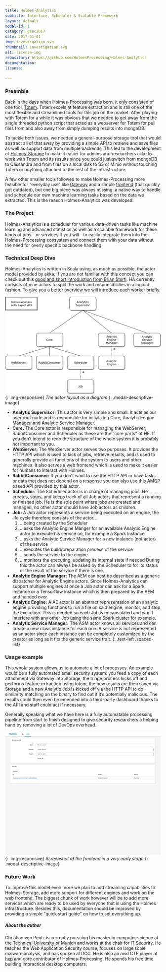 ```yaml
---
title: Holmes-Analytics
subtitle: Interface, Scheduler & Scalable Framework
layout: default
modal-id: 1
category: gsoc2017
date: 2017-01-01
img: investigation.svg
thumbnail: investigation.svg
alt: license-img
repository: https://github.com/HolmesProcessing/Holmes-Analytics
documentation: 
license: 

---
```



### Preamble
Back in the days when Holmes-Processing was born, it only consisted of one tool, [Totem](https://github.com/HolmesProcessing/Holmes-Totem). Totem excels at feature extraction and is still one of the most flexible and streamlined tools for this job on the market. After playing with Totem for a while it was obvious that we needed to get away from the single threaded python script that acted as a webserver for Totem for pull files from and also away from simply dumping results into mongoDB.

To tackle both issues, we needed a general-purpose storage tool that would abstract all of that away by providing a simple API to retrieve and save files as well as support data from multiple backends. This led to the development of [Holmes-Storage](https://github.com/HolmesProcessing/Holmes-Storage) to make it easier for admins and researchers alike to work with Totem and its results since you could just switch from mongoDB to Cassandra and from files on a local disk to S3 or Minio without touching Totem or anything attached to the rest of the infrastructure.

A few other smaller tools followed to make Holmes-Processing more feasible for "everyday use" like [Gateway](https://github.com/HolmesProcessing/Holmes-Gateway) and a simple [frontend](https://github.com/HolmesProcessing/archive-Holmes-Frontend) (that quickly got outdated), but one big piece was always missing: a native way to handle and schedule our own machine learning tasks based on the data we extracted. This is the reason Holmes-Analytics was developed.


### The Project
Holmes-Analytics is a scheduler for various data-driven tasks like machine learning and advanced statistics as well as a scalable framework for these kinds of jobs - or services if you will - to easily integrate them into the Holmes-Processing ecosystem and connect them with your data without the need for overly specific backbone handling.


### Technical Deep Dive
Holmes-Analytics is written in Scala using, as much as possible, the actor model provided by akka. If you are not familiar with this concept you can check out this [good and short introduction from Brian Storti](http://www.brianstorti.com/the-actor-model/).
HA currently consists of nine actors to split the work and responsibilities in a logical fashion. To give you a better overview we will introduce each worker briefly. 

![actor model](/img/cynexit/holmes-analytics-actor-layout-v0.3.png){: .img-responsive}
*The actor layout as a diagram*
{: .modal-descriptive-image}

* __Analytic Supervisor:__ This actor is very simple and small. It acts as our user root node and is responsible for initializing Core, Analytic Engine Manager, and Analytic Service Manager.
* __Core:__ The Core actor is responsible for managing the WebServer, RabbitConsumer and Scheduler as these are the "core parts" of HE. If you don’t intend to redo the structure of the whole system it is probably not important to you. 
* __WebServer:__ The WebServer actor serves two purposes. It provides the HTTP API which is used to kick of jobs, retrieve results, and is used to generally provide all functions of the system to users and other machines. It also serves a web frontend which is used to make it easier for humans to interact with Holmes.
* __RabbitConsumer:__ If you don’t want to use the HTTP API or have tasks or data that does not depend on a response you can also use this AMQP based API provided by this actor.
* __Scheduler:__ The Scheduler actor is in charge of managing jobs. He creates, stops, and keeps track of all Job actors that represent a running or finished job. He is the sole point where jobs are created and managed, no other actor should have Job actors as children.
* __Job:__ A Job actor represents a service being executed on an engine, the life cycle therefore consists of the actor…
    1. ...being created by the Scheduler
    2. ...asks the Analytic Engine Manger for an available Analytic Engine actor to execute his service on, for example a Spark Instance
    3. ...asks the Analytic Service Manager for a new instance (not actor) of the service
    4. ...executes the build/preparation process of the service
    5. ...sends the service to the engine
    6. ...monitors the executing, updating its internal state if needed
During this the actor can always be asked by the Scheduler to for its status or the result of the service if there is one.
* __Analytic Engine Manager:__ The AEM can best be described as a generic dispatcher for Analytic Engine actors. Since Holmes-Analytics can support multiple engines at once a Job actor can ask for a Spark instance or a Tensorflow instance which is then prepared by the AEM and handed over.
* __Analytic Engine:__ A AE actor is an abstract representation of an analytic engine providing functions to run a file on said engine, monitor, and stop the execution. This is needed so each Job is encapsulated and won’t interfere with any other Job using the same Spark cluster for example.
* __Analytic Service Manager:__ The ASM actor knows all services and can create a new class instance for each one. A service is not represented as an actor since each instance can be completely customized by the creator as long as it fits the generic service trait.
{: .text-left .spaced-list}

### Usage example
This whole system allows us to automate a lot of processes. An example would be a fully automated email security system: you feed a copy of each attachment via Gateway into Storage, the triage process kicks off and performs feature extraction using totem, the new results are then saved via Storage and a new Analytic Job is kicked off via the HTTP API to do similarity matching on the binary to find out if it’s potentially malicious. The results could then even be emended into a third-party dashboard thanks to the API and staff could act if necessary.

Generally speaking what we have here is a fully automatable processing pipeline from start to finish designed to give security researchers a helping hand by removing a lot of DevOps overhead.

![actor model](/img/cynexit/holmes-analytics-frontend-alpha.png){: .img-responsive}
*Screenshot of the frontend in a very early stage*
{: .modal-descriptive-image}

### Future Work
To improve this model even more we plan to add streaming capabilities to Holmes-Storage, add more support for different engines and work on the web frontend. The biggest chunk of work however will be to add more services which are ready to be used by everyone that is using the Holmes infrastructure.
Besides this, documentation should be improved by providing a simple "quick start guide" on how to set everything up.


##### About the author
Christian von Pentz is currently pursuing his master in computer science at the [Technical University of Munich](https://www.tum.de/) and works at the chair for IT Security. He teaches the Web Application Security course, focuses on large scale malware analysis, and has spoken at DCC. He is also an avid CTF player at [hxp](https://hxp.io) and core contributor of Holmes-Processing. He spends his free time building impractical desktop computers.

